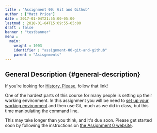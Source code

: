 ```yaml
---
title : "Assignment 00: Git and Github"
author : ["Matt Price"]
date : 2017-01-04T21:55:00-05:00
lastmod : 2018-01-04T15:09:55-05:00
draft : false
banner : "testbanner"
menu :
  main:
    weight : 1003
    identifier : "assignment-00-git-and-github"
    parent : "Asisgnments"
---
```


## General Description {#general-description}

If you're looking for [History, Please](https://github.com/titaniumbones/history-please), follow that link!

One of the hardest parts of this course for many people is setting up their working environment.  In this assignment you will be need to [set up your working environment](./../../tools/setup) and then use Git, much as we did in class, but this time manipulating the command line.

This may take longer than you think, and it's due soon. Please get started soon by following the instructions on [the Assignment 0 website](https://github.com/DigitalHistory/assignment-00-git-and-github).
